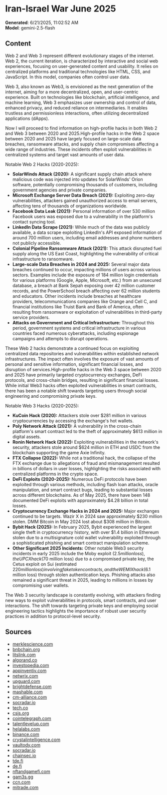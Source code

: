# Iran-Israel War June 2025

**Generated**: 6/21/2025, 11:02:52 AM  
**Model**: gemini-2.5-flash

## Content
Web 2 and Web 3 represent different evolutionary stages of the internet. Web 2, the current iteration, is characterized by interactive and social web experiences, focusing on user-generated content and usability. It relies on centralized platforms and traditional technologies like HTML, CSS, and JavaScript. In this model, companies often control user data.

Web 3, also known as Web3, is envisioned as the next generation of the internet, aiming for a more decentralized, open, and user-centric experience. Built on technologies like blockchain, artificial intelligence, and machine learning, Web 3 emphasizes user ownership and control of data, enhanced privacy, and reduced reliance on intermediaries. It enables trustless and permissionless interactions, often utilizing decentralized applications (dApps).

Now I will proceed to find information on high-profile hacks in both Web 2 and Web 3 between 2020 and 2025.High-profile hacks in the Web 2 space between 2020 and 2025 have largely focused on large-scale data breaches, ransomware attacks, and supply chain compromises affecting a wide range of industries. These incidents often exploit vulnerabilities in centralized systems and target vast amounts of user data.

Notable Web 2 Hacks (2020-2025):

*   **SolarWinds Attack (2020):** A significant supply chain attack where malicious code was injected into updates for SolarWinds' Orion software, potentially compromising thousands of customers, including government agencies and private companies.
*   **Microsoft Exchange Server Data Breach (2021):** Exploiting zero-day vulnerabilities, attackers gained unauthorized access to email servers, affecting tens of thousands of organizations worldwide.
*   **Facebook Data Leak (2021):** Personal information of over 530 million Facebook users was exposed due to a vulnerability in the platform's contact syncing tool.
*   **LinkedIn Data Scrape (2021):** While much of the data was publicly available, a data scrape exploiting LinkedIn's API exposed information of around 700 million users, including email addresses and phone numbers not publicly accessible.
*   **Colonial Pipeline Ransomware Attack (2021):** This attack disrupted fuel supply along the US East Coast, highlighting the vulnerability of critical infrastructure to ransomware.
*   **Large-scale Data Breaches in 2024 and 2025:** Several major data breaches continued to occur, impacting millions of users across various sectors. Examples include the exposure of 184 million login credentials for various platforms (Google, Apple, Microsoft, etc.) from an unsecured database, a breach at Bank Sepah exposing over 42 million customer records, and the PowerSchool breach affecting over 62 million students and educators. Other incidents include breaches at healthcare providers, telecommunications companies like Orange and Cell C, and financial institutions like Truist Bank and Bank of America, often resulting from ransomware or exploitation of vulnerabilities in third-party service providers.
*   **Attacks on Government and Critical Infrastructure:** Throughout this period, government systems and critical infrastructure in various countries faced numerous cyberattacks, including espionage campaigns and attempts to disrupt operations.

These Web 2 hacks demonstrate a continued focus on exploiting centralized data repositories and vulnerabilities within established network infrastructures. The impact often involves the exposure of vast amounts of personal and sensitive information, significant financial losses, and disruption of services.High-profile hacks in the Web 3 space between 2020 and 2025 have primarily targeted cryptocurrency exchanges, DeFi protocols, and cross-chain bridges, resulting in significant financial losses. While initial Web3 hacks often exploited vulnerabilities in smart contracts, there has been a notable shift towards targeting users through social engineering and compromising private keys.

Notable Web 3 Hacks (2020-2025):

*   **KuCoin Hack (2020):** Attackers stole over $281 million in various cryptocurrencies by accessing the exchange's hot wallets.
*   **Poly Network Attack (2021):** A vulnerability in the cross-chain platform's smart contract led to the theft of approximately $613 million in digital assets.
*   **Ronin Network Hack (2022):** Exploiting vulnerabilities in the network's security, attackers stole around $624 million in ETH and USDC from the blockchain supporting the game Axie Infinity.
*   **FTX Collapse (2022):** While not a traditional hack, the collapse of the FTX exchange due to allegations of fraud and mismanagement resulted in billions of dollars in user losses, highlighting the risks associated with centralized platforms in the crypto space.
*   **DeFi Exploits (2020-2025):** Numerous DeFi protocols have been exploited through various methods, including flash loan attacks, oracle manipulation, and smart contract bugs, leading to substantial losses across different blockchains. As of May 2025, there have been 148 documented DeFi exploits with approximately $4.28 billion in total losses.
*   **Cryptocurrency Exchange Hacks in 2024 and 2025:** Major exchanges continued to be targets. Wazir X in 2024 saw approximately $230 million stolen. DMM Bitcoin in May 2024 lost about $308 million in Bitcoin.
*   **Bybit Hack (2025):** In February 2025, Bybit experienced the largest single theft in cryptocurrency history, with over $1.4 billion in Ethereum stolen due to a multisignature cold wallet vulnerability exploited through a sophisticated phishing and smart contract manipulation scheme.
*   **Other Significant 2025 Incidents:** Other notable Web3 security incidents in early 2025 include the Moby exploit ($2.5 million loss), the UPCX hack ($70 million loss) due to a compromised private key, the Cetus exploit on Sui (estimated $220 million loss) involving fake token contracts, and the WEMIX hack ($6.1 million loss) through stolen authentication keys. Phishing attacks also remained a significant threat in 2025, leading to millions in losses by compromising user wallets.

The Web 3 security landscape is constantly evolving, with attackers finding new ways to exploit vulnerabilities in protocols, smart contracts, and user interactions. The shift towards targeting private keys and employing social engineering tactics highlights the importance of robust user security practices in addition to protocol-level security.

## Sources
- [merklescience.com](https://vertexaisearch.cloud.google.com/grounding-api-redirect/AUZIYQFfSslv9cal_A1MdrJei-__PauSWF6EDvfRCUGahOap4qiIS-0nYwyWgYiDbSs9kZTLXk7nZzUpxVZGGaHSwJsm2vl61mR7kW6HItrG23uIWWeWiHBM5hAEI_6Pzy2NnRAOl-HQNJ0_XwJlsK_uRFfN_mxyg8FTFQ7Wz5VhJlJBP9r7XzFOxBCdmHl777qv7zTHV3MY)
- [bnbchain.org](https://vertexaisearch.cloud.google.com/grounding-api-redirect/AUZIYQGzHdenXiz4inTK0dqnR4E5LbZqJg3Iz5tyzpklEeL_WVAlEGMJuaL7KDmByENxmNfdu8SZ_ZOaX061eWBNmLjGqPePX6FMxfiFb4X5a48zXpU0Qjnlsqkhvyp1MIaOSHjjpemopyxleFlmF5tA7c7BPIC-xdJkNcPwUGYquWwfdA==)
- [litslink.com](https://vertexaisearch.cloud.google.com/grounding-api-redirect/AUZIYQGJlWkM8kp1wX-x5IEHbSzHNikPmfCtLGkjONdVDxlJCewa0hKxeiNuLMWtlLWu0fRrCT3SUvtM-qcV4rFXg8erepJiKoNlJW6qZEe7eIMA4i2oLwlmZrFPwR5bFk2h32V3rLyIowmTiV72z7MMXt_FSD_3S2xlibguo3TCf14wuWqTZl-SvoOlI2LR)
- [algorand.co](https://vertexaisearch.cloud.google.com/grounding-api-redirect/AUZIYQGlq7GEu6hWB0nZ7-AGko4uf9YkIUhT-0TZILJxdqhAgGyb3gf1V4OkujkyRWZvUJzHCNMBxGH9_zrDwlGOXj_t72nW-8tBZG7KX0PhwaIl09D0mC_zogB8PblZanvntaI=)
- [investopedia.com](https://vertexaisearch.cloud.google.com/grounding-api-redirect/AUZIYQGQP28nEPWqzDf_LfwAvOBHc3IpmGnY-sBfYLeZ82PhvL03udY6Wua-VqwDsrdQmkkZGuprzrwzwKsNEyZ06s0NUn7MVt2iwhuUhy0s1w2TjJmcy4SDYlvpYxyF_1YmA3RYauMMCSbx4iN_wS0=)
- [appinventiv.com](https://vertexaisearch.cloud.google.com/grounding-api-redirect/AUZIYQG6AjfMSaL_PpBW-ytCpoDilfj5158izOA_nnh8VjuQY6dEifaoxYCWumBAEoeNAE6szeu2eCEBU1_eW5m_CR2N1m8RbCFAuzMzj_2Y3LmPix4p412jSWJsvH_aBCClVXP1Ur0slu2dbg==)
- [netwrix.com](https://vertexaisearch.cloud.google.com/grounding-api-redirect/AUZIYQFv1_s57u7YkxM2vahZRz11FKfvfnU6-lU5QtF7iO8HYK-lJvRdkMgzbLVmVIwJ64WPTYHnw6MPnbUnGxylEo1e2A-LMq8rK1nqwcqtYWpXXo3VP_31Zv1nDs1jWXbhAWtiac0OZZr5HfOuuoidbVtiVW7WPg==)
- [upguard.com](https://vertexaisearch.cloud.google.com/grounding-api-redirect/AUZIYQHURBYL8yMCcf2Ch7a1vZ3domMDr6yVHzi0w2sjY9DOYGy8TFnA1Kr6JTRqARuzy9bsfyxMNvH1lnrTlCVrEhCsoNy3rAFgZDMt8IEaleR1-ibCWOG8_rbYCjcn5W-PtldwBLCeO1N3hJkGuGqSnoNi)
- [brightdefense.com](https://vertexaisearch.cloud.google.com/grounding-api-redirect/AUZIYQG0Mmfv3lA4a9n6-G65_GXvOn0jQm3IsSVPoHGSOHFIEXEQnalwe2ZGEbZdffWyxvPs4z0Ju5m0vtwzilYfSDnuolaSjpVuKUwqRoCzJlAUNc4Oks9xAGwZMVLkvh0wLN4cDD31KrvHHZ4XSL6pZmtmVDi4W2n2yjI=)
- [mashable.com](https://vertexaisearch.cloud.google.com/grounding-api-redirect/AUZIYQG6xBa63KMnTiINPHFitJesFxw-Rx1w1-hM9rBvDIUy8cFPgKyALTTLKcnk9JQ4Wt4YQKySmaJI_XhQPBiiZPp7b-EdgMwsfH4ibGfK3Dpc9RAiujlOWFfq0v8QIL8Y5wGEbYUNLPUvYgO53Zc35KFwhLAW0YAKW6hI7IpO5Dbk-Q==)
- [cm-alliance.com](https://vertexaisearch.cloud.google.com/grounding-api-redirect/AUZIYQFc6PDMXDry_4O4Qyo6IWXl5uNBHR_L-4eFzve8G6-r92-B0ouFMlApDI4tcD0mHkJy1YPyPFl_9GbTyQsbVfH3PpL72dmsQyLUG-3RFI-koFxy7PTiqLcrSX8K32W5w7dY4Bk1kXnNJQuiYh3WCwSkVEuBY2iuQWRTHaKLSIO2vhErT_iGmfYUyasyJw48AeEpKRn14BoASGYKnHCLKY4KTCcjum8_VtJ-9HZgLw==)
- [socradar.io](https://vertexaisearch.cloud.google.com/grounding-api-redirect/AUZIYQGVGAU4PkS4QiZzEo55UdbLU_UWl61rziEdAZpBNaCaWn6YGkmPkbUHdmOSpcNzLB0sQsW9U6FYZTzCtDAfzXnHkDPjnPql_jkOIXf1BWoXtBbjAKkpAq1kdtK3a1Q5UCgOkvApHjT2iZRlDKZSB2jKPe1Ps63ynb1SeE4=)
- [tech.co](https://vertexaisearch.cloud.google.com/grounding-api-redirect/AUZIYQEvSqSAinEHLOO39srbG0Aw21JNJw2bjOSAnJBoT-apjfmJ4kyZ_QzaUYpsTn1-KdqlQKeDyRwbmjaqSzTznASVSDWoaQT5mKzTKn7Qy6_QTDovhBVMtBQF-Vwpjh17ULW07YkmSGVe8pUz)
- [csis.org](https://vertexaisearch.cloud.google.com/grounding-api-redirect/AUZIYQHxqiT2RxWtRLLd054Q3Q2k-bSkJLeEYVaXGyiS_BC6KWna96n7mPepbrkI7-tdGz9t4CD6d_QkJvmiYlmiIF8S-_w5_FVdVJCC8bFO7Xetqjd1_qxfEnSaPFFW9F_FxW9g1WXw697dDx7hAqEQyIzMV4dXic51IOYp3xiG7D04cek9I_tC3l59I6-iLfNnNYY34ac=)
- [cointelegraph.com](https://vertexaisearch.cloud.google.com/grounding-api-redirect/AUZIYQE70tPMPHJ-iskVa_GBNy8h9I2AAXYeWFZTx8L6dfYjlT-rhn5ojJSvIyrRstbJeHfJ1TlIa3zNYJVCEqnRrcXPFwSHJnUjy7bQdoIUiqWIGupbR9RBUJ_suFchvcly2Ez3Pu-AlkRFA36CX3PcWZERthWTb7zFQiKXW2MFS_YAZzpbWK2im3clkZAQP_KTqJGP)
- [talentlevelup.com](https://vertexaisearch.cloud.google.com/grounding-api-redirect/AUZIYQGl54X9cmGiMaE0IAqz97J0pJMEtpI4khQvOLqk-Xc7OLcmyBulVkrwK_uaOO7X7qglsagcT1keDfBVIUP-jqX2dOQ9hSI_gjOF1_iHbBhN4aV8htWEwtfXnIKk3LgiAGeK5tFTla8GxxJa32EY8rAu)
- [helalabs.com](https://vertexaisearch.cloud.google.com/grounding-api-redirect/AUZIYQF6mauwDPTzFnPEc_sA7drXkw7-muYL2n7smXUTFOq4V2O_FVflGSj3U7WLbHQYuNRwZwaPxxhGx5BR-7vrtDNwocr6uxnR6O939pmLq94JREdCPuG0zlef-YiPnY6aBoozPx5StroyidST3uymuRdTJ0BC49tMKSPxWGT8KWHm)
- [binance.com](https://vertexaisearch.cloud.google.com/grounding-api-redirect/AUZIYQEEwAhx9O7pe9501GZ2dB3lqlRuFocq-WAZi4Rkcoe-P1wLJgBozjlwBPi3QY2Ouj4GM2mriBX28i-PkNVcAcyikSvLEp0oi8qG_h570RKzLa9Ns_fXRhAYu3YeKU4YLdhwlHdsrJZL-0Q7cG-Na5QfBddhFOMLRXfsdcfEfhvgQT8b-kcf5x5M5fTKNAsPUrrgxorclfUnOq3OOiUE0-duBKf464kLeHV-mV7IoD5sqveQGjl6cPnlItJ4TizzlJkp3w==)
- [crystalintelligence.com](https://vertexaisearch.cloud.google.com/grounding-api-redirect/AUZIYQG3eYn9V3Vd7ONL0JWhe4_SqpK75yWljw-pyNhniKU-ScAXwm_5nrNZTExQ4wuJZSOjtMUN18gp8rveZgJ2DayA0g9AP3y5qSe1szlDMy7VXI2_wWHRS7NXQWIkSieCfadv9ZJWL_lfqdbBMpt7vvoBDyJ8_meyBECWiAbQ6KiP7z2rlYBALBDmkSb2jkQyvrQ0)
- [vaultody.com](https://vertexaisearch.cloud.google.com/grounding-api-redirect/AUZIYQH59trLXJHDHJ8zu6G4ROCeUdt5L5ABAfG2I4R6vVsB0mDK9cgIFTdPQO6QQLn4pEIrjislGfXDyXNQiF3ZZ76vr5YapmQxvBc1CHTDCVu6AHW1QS_pnx4otUBM6p2_4o1Xj6kFdRkZbYwP3YfeL4txGlSlsKcgNd7Ra0Y-GBQFm3tpTuGrwgs7gn5pa7g0Qy_h8_kW6euqVFz0wO4Dt3f88Qy3GhKZfOyXf3Y0ZfCoHFlFfaMIW6q37AOB6pEjp5qyCbNX3N9Y)
- [socradar.io](https://vertexaisearch.cloud.google.com/grounding-api-redirect/AUZIYQEfmiNnzu1NuyKl-LxuJUFkcMTXyM5kyV9LmRuBfshBdC_fw78gwHAAz49GYAqopWgINnEKfgcQnHCZkYlXBUWEwDLms0cTDhOodLQ4XU39IcdVV37ThnGKblgEH-e7mQVxWL4wUvCmheP3BlZoUob_2Ajk44nvx6rUIjKWdglFHrT-w2Bw)
- [chainsec.io](https://vertexaisearch.cloud.google.com/grounding-api-redirect/AUZIYQEhofEgoKoavyCpgcCxpiQbyLTv_ZUEAIYR93JpLF_dH-UIZewRV2sWGUwetojyqRrZjZwsGDl2B3apvNYBaQoqjb7dOglmIb0dhgbKSiY0PKP7IvDWer7LbKo=)
- [tde.fi](https://vertexaisearch.cloud.google.com/grounding-api-redirect/AUZIYQEtFhcXs3Jj3sXwuxCotg7d1cUsTCQTLbX1mg7UXxVaY_0zVYUWx73hQBWYwmvSCv_eo18mDMqXX9EQqS7Fz_B2yzm1C_eyFxEYPvHg8C1c3t4x-bXNJb8TLPMboLJajqyG9G1OumSbamu6ih783KITr5TsK04qL-Rn-F9mqBST2iZCxsQKZi89WI4hmskbjFMsOADuiWVFGNPffs26AioWzOg=)
- [de.fi](https://vertexaisearch.cloud.google.com/grounding-api-redirect/AUZIYQE2atCt9xwu1SGWgql27QuHQSzTHvex75Xy9B_T_PQP0ePNNdNvzOOHnGXwLmJLOisRB7gQuVDf383UpH54OKmq9iXylO1VPxW9Bq6NkjR0CP6tp_nRag==)
- [nftandgamefi.com](https://vertexaisearch.cloud.google.com/grounding-api-redirect/AUZIYQHFWgXbNIM74z4rHwMkDeJCsu5ScKJg8diE1cCRvQ40X9yKD4Vgn1Q5qO5x9Nt89G0swM6LmJLekjGAthF7kw-_BoTSJqaJf6NFi_kUFsZdrpmH6wZqEKrQJ7ThucQJstcLiuicsZdPOeG8QHeVm3q02s7eW2pyti_tDoUg2h_i6_YZ5ZKUqaY=)
- [gam3s.gg](https://vertexaisearch.cloud.google.com/grounding-api-redirect/AUZIYQGXcEYcOW_2gGPW-1eQaWYTHJ4vHI7zD87Exl2OnvSOKlK7x33qbnkbD-cBdvUSjg0t4l1RiAoAvi-Ojacr2p2wVL3cA_N8iltGzLXS8wZFC4Xn4zJKGHC0do57JC-wLAuJEBCD2mpGQlJxKZI=)
- [ccn.com](https://vertexaisearch.cloud.google.com/grounding-api-redirect/AUZIYQF-rjY6uNXXtmicnPdw5VUhW5DryZyKAq4jHz2wXLMqgEcmqaHxg3IFE13yKCZ3AvsLAOPrsD5C3DDTITdnOc9CETlQD5XIBfBP0zR7E6n2IvZlErX7p1T1nXR0zlWK70i_svowGvFuxUJ9s-xzdekpZ7VcAOZRk3GsFMT-pkpTlYIAYNZOOSIghdUxCg1Xvg_KzaKCZho=)
- [mitrade.com](https://vertexaisearch.cloud.google.com/grounding-api-redirect/AUZIYQHDH7kT4GNh_HTpPD5v3AerD8-F204-_4xfFdHC0Qyse6UyX4U5WjF4VH2jKZuE3MqqAz2Gcia5V7NdnD4diwjR3IwHDO9MSnYPKXTYjl1dwixRGSsvO0n42aUYqX5iuGhni0W8Y-c1NMxb7KvfY7tbZ5hu-c6Ld8SHD0H05p0rM4QLHME=)
